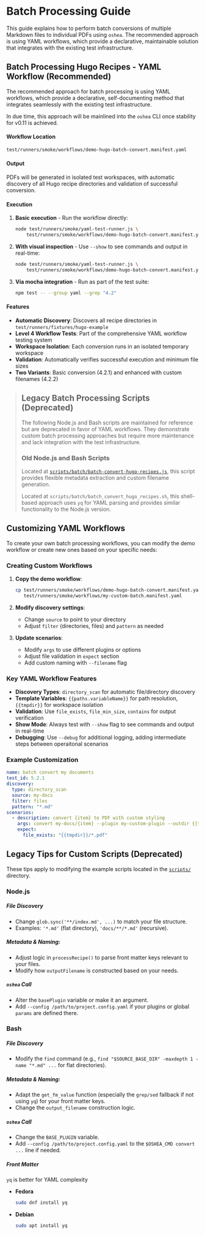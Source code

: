 # Batch Processing Guide

This guide explains how to perform batch conversions of multiple Markdown files to individual PDFs using `oshea`. The recommended approach is using YAML workflows, which provide a declarative, maintainable solution that integrates with the existing test infrastructure.

## Batch Processing Hugo Recipes - YAML Workflow (Recommended)

The recommended approach for batch processing is using YAML workflows, which provide a declarative, self-documenting method that integrates seamlessly with the existing test infrastructure.

In due time, this approach will be mainlined into the `oshea` CLI once stability for v0.11 is achieved.

#### Workflow Location
```bash
test/runners/smoke/workflows/demo-hugo-batch-convert.manifest.yaml
```

#### Output

PDFs will be generated in isolated test workspaces, with automatic discovery of all Hugo recipe directories and validation of successful conversion.

#### Execution

1.  **Basic execution** - Run the workflow directly:

    ```bash
    node test/runners/smoke/yaml-test-runner.js \
        test/runners/smoke/workflows/demo-hugo-batch-convert.manifest.yaml
    ```

2.  **With visual inspection** - Use `--show` to see commands and output in real-time:

    ```bash
    node test/runners/smoke/yaml-test-runner.js \
        test/runners/smoke/workflows/demo-hugo-batch-convert.manifest.yaml --show
    ```

3.  **Via mocha integration** - Run as part of the test suite:

    ```bash
    npm test -- --group yaml --grep "4.2"
    ```

#### Features

- **Automatic Discovery**: Discovers all recipe directories in `test/runners/fixtures/hugo-example`
- **Level 4 Workflow Tests**: Part of the comprehensive YAML workflow testing system
- **Workspace Isolation**: Each conversion runs in an isolated temporary workspace
- **Validation**: Automatically verifies successful execution and minimum file sizes
- **Two Variants**: Basic conversion (4.2.1) and enhanced with custom filenames (4.2.2)

>## Legacy Batch Processing Scripts (Deprecated)
>
>The following Node.js and Bash scripts are maintained for reference but are deprecated in favor of YAML workflows. They demonstrate custom batch processing approaches but require more maintenance and lack integration with the test infrastructure.
>
> ### Old Node.js and Bash Scripts
> 
> Located at [`scripts/batch/batch-convert-hugo-recipes.js`](../../scripts/batch/batch-convert-hugo-recipes.js), this script provides flexible metadata extraction and custom filename generation.
>
> Located at `scripts/batch/batch_convert_hugo_recipes.sh`, this shell-based approach uses `yq` for YAML parsing and provides similar functionality to the Node.js version.

## Customizing YAML Workflows

To create your own batch processing workflows, you can modify the demo workflow or create new ones based on your specific needs:

### Creating Custom Workflows

1. **Copy the demo workflow**:
   ```bash
   cp test/runners/smoke/workflows/demo-hugo-batch-convert.manifest.yaml \
      test/runners/smoke/workflows/my-custom-batch.manifest.yaml
   ```

2. **Modify discovery settings**:
   - Change `source` to point to your directory
   - Adjust `filter` (directories, files) and `pattern` as needed

3. **Update scenarios**:
   - Modify `args` to use different plugins or options
   - Adjust file validation in `expect` section
   - Add custom naming with `--filename` flag

### Key YAML Workflow Features

- **Discovery Types**: `directory_scan` for automatic file/directory discovery
- **Template Variables**: `{{paths.variableName}}` for path resolution, `{{tmpdir}}` for workspace isolation
- **Validation**: Use `file_exists`, `file_min_size`, `contains` for output verification
- **Show Mode**: Always test with `--show` flag to see commands and output in real-time
- **Debugging**: Use `--debug` for additional logging, adding intermediate steps between operaitonal scenarios

### Example Customization

```yaml
name: batch convert my documents
test_id: 5.2.1
discovery:
  type: directory_scan
  source: my-docs
  filter: files
  pattern: "*.md"
scenarios:
  - description: convert {item} to PDF with custom styling
    args: convert my-docs/{item} --plugin my-custom-plugin --outdir {{tmpdir}} --no-open
    expect:
      file_exists: "{{tmpdir}}/*.pdf"
```

## Legacy Tips for Custom Scripts (Deprecated)

These tips apply to modifying the example scripts located in the [`scripts/`](../../scripts/) directory.

### Node.js

##### File Discovery

  * Change `glob.sync('**/index.md', ...)` to match your file structure.
  * Examples: `'*.md'` (flat directory), `'docs/**/*.md'` (recursive).

##### Metadata & Naming:

  * Adjust logic in `processRecipe()` to parse front matter keys relevant to your files.
  * Modify how `outputFilename` is constructed based on your needs.

##### `oshea` Call

  * Alter the `basePlugin` variable or make it an argument.
  * Add `--config /path/to/project.config.yaml` if your plugins or global `params` are defined there.

### Bash

##### File Discovery

  * Modify the `find` command (e.g., `find "$SOURCE_BASE_DIR" -maxdepth 1 -name "*.md" ...` for flat directories).

##### Metadata & Naming:

  * Adapt the `get_fm_value` function (especially the `grep/sed` fallback if not using `yq`) for your front matter keys.
  * Change the `output_filename` construction logic.

##### `oshea` Call

  * Change the `BASE_PLUGIN` variable.
  * Add `--config /path/to/project.config.yaml` to the `$OSHEA_CMD convert ...` line if needed.

##### Front Matter

`yq` is better for YAML complexity

  - **Fedora**
    ```bash
    sudo dnf install yq
    ```
  - **Debian**
    ```bash
    sudo apt install yq

